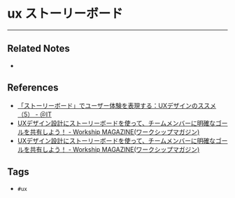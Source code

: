 # ux ストーリーボード


----
## Related Notes
- 

## References
- [「ストーリーボード」でユーザー体験を表現する：UXデザインのススメ（5） - ＠IT](https://atmarkit.itmedia.co.jp/ait/articles/1305/27/news141.html)
- [UXデザイン設計にストーリーボードを使って、チームメンバーに明確なゴールを共有しよう！ - Workship MAGAZINE(ワークシップマガジン)](https://goworkship.com/magazine/storyboarding-ux-design/)
- [UXデザイン設計にストーリーボードを使って、チームメンバーに明確なゴールを共有しよう！ - Workship MAGAZINE(ワークシップマガジン)](https://goworkship.com/magazine/storyboarding-ux-design/)


## Tags
- `#ux` 